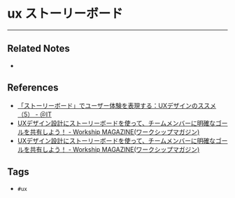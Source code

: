 # ux ストーリーボード


----
## Related Notes
- 

## References
- [「ストーリーボード」でユーザー体験を表現する：UXデザインのススメ（5） - ＠IT](https://atmarkit.itmedia.co.jp/ait/articles/1305/27/news141.html)
- [UXデザイン設計にストーリーボードを使って、チームメンバーに明確なゴールを共有しよう！ - Workship MAGAZINE(ワークシップマガジン)](https://goworkship.com/magazine/storyboarding-ux-design/)
- [UXデザイン設計にストーリーボードを使って、チームメンバーに明確なゴールを共有しよう！ - Workship MAGAZINE(ワークシップマガジン)](https://goworkship.com/magazine/storyboarding-ux-design/)


## Tags
- `#ux` 